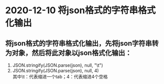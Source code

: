 # 2020-12-10 将json格式的字符串格式化输出
## 将json格式的字符串格式化输出，先将json字符串转为对象，然后将此对象以json格式化输出：  
1. JSON.stringify(JSON.parse(json), null, "\t")  
2. JSON.stringify(JSON.parse(json), null, 4)  
其中\t：代表缩进一个tab；4：代表缩进4个空格  